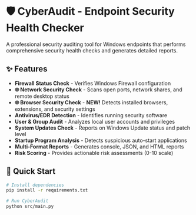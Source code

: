 # 🛡️ CyberAudit - Endpoint Security Health Checker

A professional security auditing tool for Windows endpoints that performs comprehensive security health checks and generates detailed reports.

## ✨ Features

- **Firewall Status Check** - Verifies Windows Firewall configuration
- **🌐 Network Security Check** - Scans open ports, network shares, and remote desktop status
- **🌐 Browser Security Check** - **NEW!** Detects installed browsers, extensions, and security settings
- **Antivirus/EDR Detection** - Identifies running security software  
- **User & Group Audit** - Analyzes local user accounts and privileges
- **System Updates Check** - Reports on Windows Update status and patch level
- **Startup Program Analysis** - Detects suspicious auto-start applications
- **Multi-Format Reports** - Generates console, JSON, and HTML reports
- **Risk Scoring** - Provides actionable risk assessments (0-10 scale)

## 🚀 Quick Start

```bash
# Install dependencies
pip install -r requirements.txt

# Run CyberAudit
python src/main.py